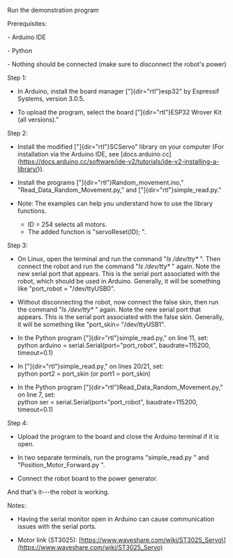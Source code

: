 Run the demonstration program

Prerequisites:

\- Arduino IDE

\- Python

\- Nothing should be connected (make sure to disconnect the robot\'s
power)

Step 1:

- In Arduino, install the board manager ["]{dir="rtl"}esp32" by
  Espressif Systems, version 3.0.5.

- To upload the program, select the board ["]{dir="rtl"}ESP32 Wrover Kit
  (all versions)."

Step 2:

- Install the modified ["]{dir="rtl"}SCServo" library on your computer
  (For installation via the Arduino IDE, see
  \[docs.arduino.cc\](https://docs.arduino.cc/software/ide-v2/tutorials/ide-v2-installing-a-library/)).

- Install the programs ["]{dir="rtl"}Random_movement.ino,"
  "Read_Data_Random_Movement.py," and ["]{dir="rtl"}simple_read.py."

- Note: The examples can help you understand how to use the library
  functions.  
  - ID = 254 selects all motors.  
  - The added function is \"servoReset(ID); \".

Step 3:

- On Linux, open the terminal and run the command \"*ls /dev/tty\** \".
  Then connect the robot and run the command \"*ls /dev/tty\** \" again.
  Note the new serial port that appears. This is the serial port
  associated with the robot, which should be used in Arduino. Generally,
  it will be something like \"port_robot = \"/dev/ttyUSB0\".

- Without disconnecting the robot, now connect the false skin, then run
  the command \"*ls /dev/tty\** \" again. Note the new serial port that
  appears. This is the serial port associated with the false skin.
  Generally, it will be something like \"port_skin= \"/dev/ttyUSB1\".

- In the Python program ["]{dir="rtl"}simple_read.py," on line 11,
  set:  
  python arduino = serial.Serial(port=\"port_robot\", baudrate=115200,
  timeout=0.1)

- In ["]{dir="rtl"}simple_read.py," on lines 20/21, set:  
  python port2 = port_skin (or port1 = port_skin)

- In the Python program ["]{dir="rtl"}Read_Data_Random_Movement.py," on
  line 7, set:  
  python ser = serial.Serial(port=\"port_robot\", baudrate=115200,
  timeout=0.1)

Step 4:

- Upload the program to the board and close the Arduino terminal if it
  is open.

- In two separate terminals, run the programs \"simple_read.py \" and
  \"Position_Motor_Forward.py \".

- Connect the robot board to the power generator.

And that\'s it---the robot is working.

Notes:

- Having the serial monitor open in Arduino can cause communication
  issues with the serial ports.

- Motor link (ST3025):
  \[https://www.waveshare.com/wiki/ST3025_Servo\](https://www.waveshare.com/wiki/ST3025_Servo)
